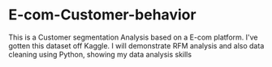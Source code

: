 # E-com-Customer-behavior
This is a Customer segmentation Analysis based on a E-com platform. I've gotten this dataset off Kaggle. I will demonstrate RFM analysis and also data cleaning using Python, showing my data analysis skills 
